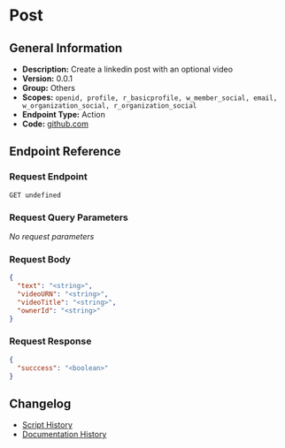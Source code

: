 <!-- BEGIN GENERATED CONTENT -->
# Post

## General Information

- **Description:** Create a linkedin post with an optional video
- **Version:** 0.0.1
- **Group:** Others
- **Scopes:** `openid, profile, r_basicprofile, w_member_social, email, w_organization_social, r_organization_social`
- **Endpoint Type:** Action
- **Code:** [github.com](https://github.com/NangoHQ/integration-templates/tree/main/integrations/linkedin/actions/post.ts)


## Endpoint Reference

### Request Endpoint

`GET undefined`

### Request Query Parameters

_No request parameters_

### Request Body

```json
{
  "text": "<string>",
  "videoURN": "<string>",
  "videoTitle": "<string>",
  "ownerId": "<string>"
}
```

### Request Response

```json
{
  "succcess": "<boolean>"
}
```

## Changelog

- [Script History](https://github.com/NangoHQ/integration-templates/commits/main/integrations/linkedin/actions/post.ts)
- [Documentation History](https://github.com/NangoHQ/integration-templates/commits/main/integrations/linkedin/actions/post.md)

<!-- END  GENERATED CONTENT -->

